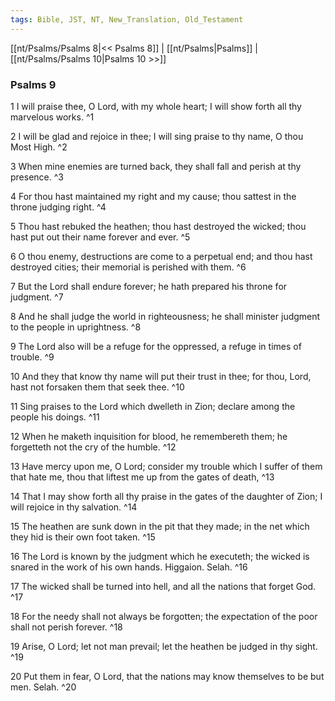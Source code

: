 ```yaml
---
tags: Bible, JST, NT, New_Translation, Old_Testament
---
```


[[nt/Psalms/Psalms 8|<< Psalms 8]] | [[nt/Psalms|Psalms]] | [[nt/Psalms/Psalms 10|Psalms 10 >>]]

### Psalms 9

1 I will praise thee, O Lord, with my whole heart; I will show forth all thy marvelous works.  ^1

2 I will be glad and rejoice in thee; I will sing praise to thy name, O thou Most High.  ^2

3 When mine enemies are turned back, they shall fall and perish at thy presence.  ^3

4 For thou hast maintained my right and my cause; thou sattest in the throne judging right.  ^4

5 Thou hast rebuked the heathen; thou hast destroyed the wicked; thou hast put out their name forever and ever.  ^5

6 O thou enemy, destructions are come to a perpetual end; and thou hast destroyed cities; their memorial is perished with them.  ^6

7 But the Lord shall endure forever; he hath prepared his throne for judgment.  ^7

8 And he shall judge the world in righteousness; he shall minister judgment to the people in uprightness.  ^8

9 The Lord also will be a refuge for the oppressed, a refuge in times of trouble.  ^9

10 And they that know thy name will put their trust in thee; for thou, Lord, hast not forsaken them that seek thee.  ^10

11 Sing praises to the Lord which dwelleth in Zion; declare among the people his doings.  ^11

12 When he maketh inquisition for blood, he remembereth them; he forgetteth not the cry of the humble.  ^12

13 Have mercy upon me, O Lord; consider my trouble which I suffer of them that hate me, thou that liftest me up from the gates of death,  ^13

14 That I may show forth all thy praise in the gates of the daughter of Zion; I will rejoice in thy salvation.  ^14

15 The heathen are sunk down in the pit that they made; in the net which they hid is their own foot taken.  ^15

16 The Lord is known by the judgment which he executeth; the wicked is snared in the work of his own hands. Higgaion. Selah.  ^16

17 The wicked shall be turned into hell, and all the nations that forget God.  ^17

18 For the needy shall not always be forgotten; the expectation of the poor shall not perish forever.  ^18

19 Arise, O Lord; let not man prevail; let the heathen be judged in thy sight.  ^19

20 Put them in fear, O Lord, that the nations may know themselves to be but men. Selah.  ^20

 

